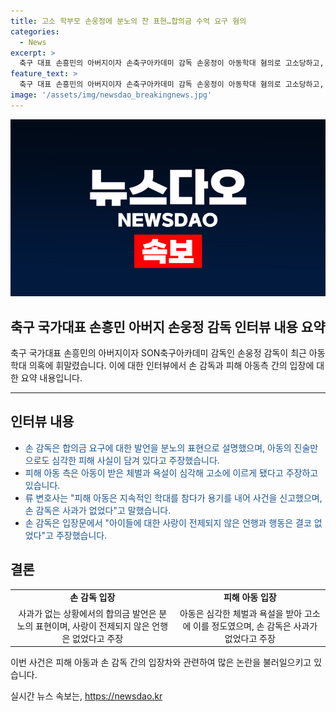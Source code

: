 ```yaml
---
title: 고소 학부모 손웅정에 분노의 찬 표현…합의금 수억 요구 혐의
categories:
  - News
excerpt: >
  축구 대표 손흥민의 아버지이자 손축구아카데미 감독 손웅정이 아동학대 혐의로 고소당하고, 합의금을 요구받았다는 주장이 나왔다. 네티즌들과 피해 아동 측은 반응하며 논란이 일고 있다. 손 감독은 사과할 때도 없었고, 아동의 진술만으로도 심각한 피해 상황이 드러났다는 주장이다. 손 감독 측은 고소인의 주장이 사실과 다르다며 수사를 통해 바로잡겠다는 입장이다. 현재 사건은 경찰 수사 중에 있으며, 손 감독 등 3명은 검찰에 송치된 상태이다.
feature_text: >
  축구 대표 손흥민의 아버지이자 손축구아카데미 감독 손웅정이 아동학대 혐의로 고소당하고, 합의금을 요구받았다는 주장이 나왔다. 네티즌들과 피해 아동 측은 반응하며 논란이 일고 있다. 손 감독은 사과할 때도 없었고, 아동의 진술만으로도 심각한 피해 상황이 드러났다는 주장이다. 손 감독 측은 고소인의 주장이 사실과 다르다며 수사를 통해 바로잡겠다는 입장이다. 현재 사건은 경찰 수사 중에 있으며, 손 감독 등 3명은 검찰에 송치된 상태이다.
image: '/assets/img/newsdao_breakingnews.jpg'
---
```


<p><img src="/assets/img/newsdao_breakingnews.jpg" alt="implanttips 속보" /></p>

<h2 data-ke-size="size26">축구 국가대표 손흥민 아버지 손웅정 감독 인터뷰 내용 요약</h2>

<p data-ke-size="size16">축구 국가대표 손흥민의 아버지이자 SON축구아카데미 감독인 손웅정 감독이 최근 아동학대 의혹에 휘말렸습니다. 이에 대한 인터뷰에서 손 감독과 피해 아동측 간의 입장에 대한 요약 내용입니다.</p>

<hr>

<h2 data-ke-size="size26">인터뷰 내용</h2>

<ul>
  <li><span style="color: #1a5490;">손 감독은 합의금 요구에 대한 발언을 분노의 표현으로 설명했으며, 아동의 진술만으로도 심각한 피해 사실이 담겨 있다고 주장했습니다.</span></li>
  <li><span style="color: #1a5490;">피해 아동 측은 아동이 받은 체벌과 욕설이 심각해 고소에 이르게 됐다고 주장하고 있습니다.</span></li>
  <li><span style="color: #1a5490;">류 변호사는 "피해 아동은 지속적인 학대를 참다가 용기를 내어 사건을 신고했으며, 손 감독은 사과가 없었다"고 말했습니다.</span></li>
  <li><span style="color: #1a5490;">손 감독은 입장문에서 "아이들에 대한 사랑이 전제되지 않은 언행과 행동은 결코 없었다"고 주장했습니다.</span></li>
</ul>

<h2 data-ke-size="size26">결론</h2>

<table>
  <tr>
    <td style="text-align: center; height: 17px;"><b>손 감독 입장</b></td>
    <td style="text-align: center; height: 17px;"><b>피해 아동 입장</b></td>
  </tr>
  <tr>
    <td style="text-align: center; height: 17px;">사과가 없는 상황에서의 합의금 발언은 분노의 표현이며, 사랑이 전제되지 않은 언행은 없었다고 주장</td>
    <td style="text-align: center; height: 17px;">아동은 심각한 체벌과 욕설을 받아 고소에 이를 정도였으며, 손 감독은 사과가 없었다고 주장</td>
  </tr>
</table>

<p data-ke-size="size16">이번 사건은 피해 아동과 손 감독 간의 입장차와 관련하여 많은 논란을 불러일으키고 있습니다.</p>
실시간 뉴스 속보는, <a href="https://newsdao.kr" rel="dofollow">https://newsdao.kr</a>


